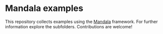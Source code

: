 # Mandala examples

This repository collects examples using the
[Mandala](https://github.com/remogatto/mandala) framework. For further
information explore the subfolders. Contributions are welcome!

